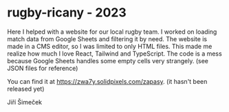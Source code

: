 # rugby-ricany - 2023

Here I helped with a website for our local rugby team. I worked on loading match data from Google Sheets and filtering it by need. The website is made in a CMS editor, so I was limited to only HTML files. This made me realize how much I love React, Tailwind and TypeScript. The code is a mess because Google Sheets handles some empty cells very strangely. (see JSON files for reference)

You can find it at https://zwa7y.solidpixels.com/zapasy. (it hasn't been released yet)

Jiří Šimeček
